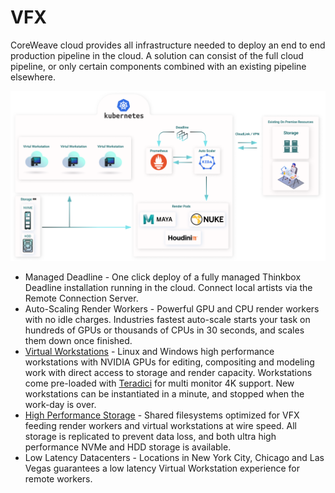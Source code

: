 # VFX

CoreWeave cloud provides all infrastructure needed to deploy an end to end production pipeline in the cloud. A solution can consist of the full cloud pipeline, or only certain components combined with an existing pipeline elsewhere.

![](../../.gitbook/assets/110173671-f3156c80-7dcc-11eb-84b0-dbe255cfc72d.png)

* Managed Deadline - One click deploy of a fully managed Thinkbox Deadline installation running in the cloud. Connect local artists via the Remote Connection Server.
* Auto-Scaling Render Workers - Powerful GPU and CPU render workers with no idle charges. Industries fastest auto-scale starts your task on hundreds of GPUs or thousands of CPUs in 30 seconds, and scales them down once finished.
* [Virtual Workstations](../../virtual-desktop/getting-started.md) - Linux and Windows high performance workstations with NVIDIA GPUs for editing, compositing and modeling work with direct access to storage and render capacity. Workstations come pre-loaded with [Teradici](https://www.teradici.com/) for multi monitor 4K support. New workstations can be instantiated in a minute, and stopped when the work-day is over.
* [High Performance Storage](../../coreweave-kubernetes/storage.md) - Shared filesystems optimized for VFX feeding render workers and virtual workstations at wire speed. All storage is replicated to prevent data loss, and both ultra high performance NVMe and HDD storage is available.
* Low Latency Datacenters - Locations in New York City, Chicago and Las Vegas guarantees a low latency Virtual Workstation experience for remote workers.

